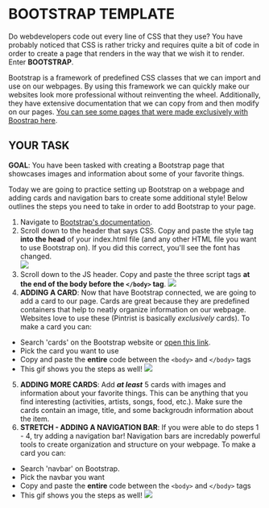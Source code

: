 BOOTSTRAP TEMPLATE
========
Do webdevelopers code out every line of CSS that they use? You have probably noticed that CSS is rather tricky and requires quite a bit of code in order to create a page that renders in the way that we wish it to render. Enter **BOOTSTRAP**. 

Bootstrap is a framework of predefined CSS classes that we can import and use on our webpages. By using this framework we can quickly make our websites look more professional without reinventing the wheel. Additionally, they have extensive documentation that we can copy from and then modify on our pages. [You can see some pages that were made exclusively with Boostrap here](https://expo.getbootstrap.com/).

YOUR TASK
-------
**GOAL**: You have been tasked with creating a Bootstrap page that showcases images and information about some of your favorite things.

Today we are going to practice setting up Bootstrap on a webpage and adding cards and navigation bars to create some additional style! Below outlines the steps you need to take in order to add Bootstrap to your page.

1. Navigate to [Bootstrap's documentation](https://getbootstrap.com/docs/4.5/getting-started/introduction/).
2. Scroll down to the header that says CSS. Copy and paste the style tag **into the head** of your index.html file (and any other HTML file you want to use Bootstrap on). If you did this correct, you'll see the font has changed.  
![](https://media.giphy.com/media/Tf3l7Dn3RPW2tEAJvN/giphy.gif)
3. Scroll down to the JS header. Copy and paste the three script tags **at the end of the body before the `</body>` tag**.
![](https://media.giphy.com/media/kC9CmwgKpFI1XsfpGu/giphy.gif)
4. **ADDING A CARD**: Now that have Bootstrap connected, we are going to add a card to our page. Cards are great because they are predefined containers that help to neatly organize information on our webpage. Websites love to use these (Pintrist is basically *exclusively* cards). To make a card you can:  
  - Search 'cards' on the Bootstrap website or [open this link](). 
  - Pick the card you want to use
  - Copy and paste the **entire** code between the `<body>` and `</body>` tags
  - This gif shows you the steps as well!
  ![](https://media.giphy.com/media/WqAQl9ezddbkDTXD2h/giphy.gif)
5. **ADDING MORE CARDS**: Add  ***at least*** 5 cards with images and information about your favorite things. This can be anything that you find interesting (activities, artists, songs, food, etc.). Make sure the cards contain an image, title, and some backgroudn information about the item.
6. **STRETCH - ADDING A NAVIGATION BAR**: If you were able to do steps 1 - 4, try adding a navigation bar! Navigation bars are incredably powerful tools to create organization and structure on your webpage. To make a card you can:
  - Search 'navbar' on Bootstrap.
  - Pick the navbar you want 
  - Copy and paste the **entire** code between the `<body>` and `</body>` tags 
  - This gif shows you the steps as well!
  ![](https://media.giphy.com/media/Xy7BMO5Yfubc3pRBms/giphy.gif)